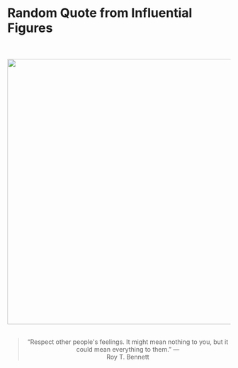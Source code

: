 # Random Quote from Influential Figures

<div align="center">
  <br>
  <br>
  <a href="https://en.wikipedia.org/wiki/Robert_T._Bennett" title="Robert T. Bennett - Wikipedia"><img src="https://upload.wikimedia.org/wikipedia/commons/7/72/Robert_T._Bennett.jpg" width="600px"></a>
  <br>
  <br>
  <blockquote>&ldquo;Respect other people's feelings. It might mean nothing to you, but it could mean everything to them.&rdquo; &mdash; <footer>Roy T. Bennett</footer></blockquote>
</div>
  
